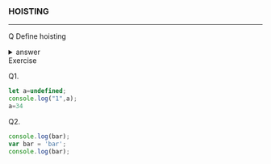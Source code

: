 ### HOISTING
---
Q Define hoisting
<details>
<summary>
answer
</summary>
<p>Hoisting is when the <b>JavaScript interpreter</b> moves all variable and function declarations to the top of the current scope.</p>
</details>
Exercise

Q1.
```JAVASCRIPT
let a=undefined;
console.log("1",a);
a=34

```

Q2.
```JAVASCRIPT
console.log(bar);
var bar = 'bar';
console.log(bar);

```

